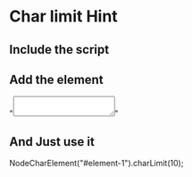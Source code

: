 # Char limit Hint

## Include the script
<script src="index.min.js"></script>

## Add the element
"<textarea id="element-1"></textarea>"
## And Just use it
NodeCharElement("#element-1").charLimit(10);